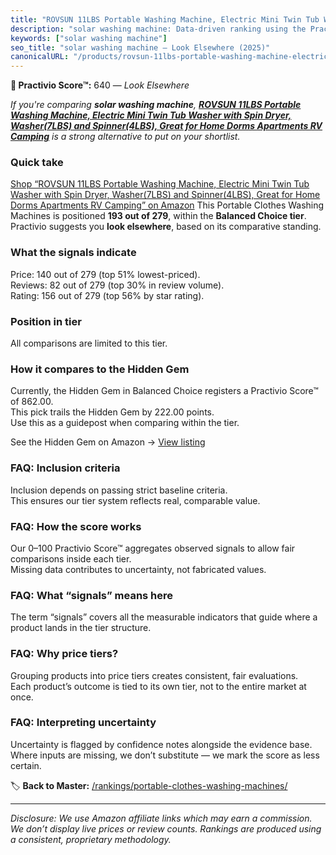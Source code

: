 ```yaml
---
title: "ROVSUN 11LBS Portable Washing Machine, Electric Mini Twin Tub Washer with Spin Dryer, Washer(7LBS) and Spinner(4LBS), Great for Home Dorms Apartments RV Camping"
description: "solar washing machine: Data-driven ranking using the Practivio Score™. Positioned by quality, value, demand, findability, momentum."
keywords: ["solar washing machine"]
seo_title: "solar washing machine — Look Elsewhere (2025)"
canonicalURL: "/products/rovsun-11lbs-portable-washing-machine-electric-mini-twin-tub-washer-with-spin-dryer-washer7lbs-and-spinner4lbs-great-for-home-dorms-apartments-rv-camping-B0CFFLQN59/"
---
```


**🚫 Practivio Score™:** 640 — _Look Elsewhere_


*If you're comparing **solar washing machine**, **[ROVSUN 11LBS Portable Washing Machine, Electric Mini Twin Tub Washer with Spin Dryer, Washer(7LBS) and Spinner(4LBS), Great for Home Dorms Apartments RV Camping](https://www.amazon.com/dp/B0CFFLQN59?tag=practivio-20)** is a strong alternative to put on your shortlist.*
### Quick take
[Shop “ROVSUN 11LBS Portable Washing Machine, Electric Mini Twin Tub Washer with Spin Dryer, Washer(7LBS) and Spinner(4LBS), Great for Home Dorms Apartments RV Camping” on Amazon](https://www.amazon.com/dp/B0CFFLQN59?tag=practivio-20)
This Portable Clothes Washing Machines is positioned **193 out of 279**, within the **Balanced Choice tier**.  
Practivio suggests you **look elsewhere**, based on its comparative standing.

### What the signals indicate
Price: 140 out of 279 (top 51% lowest-priced).  
Reviews: 82 out of 279 (top 30% in review volume).  
Rating: 156 out of 279 (top 56% by star rating).  

### Position in tier
All comparisons are limited to this tier.

### How it compares to the Hidden Gem
Currently, the Hidden Gem in Balanced Choice registers a Practivio Score™ of 862.00.  
This pick trails the Hidden Gem by 222.00 points.  
Use this as a guidepost when comparing within the tier.  

See the Hidden Gem on Amazon → [View listing](https://www.amazon.com/dp/B07B94ZR74?tag=practivio-20)

### FAQ: Inclusion criteria
Inclusion depends on passing strict baseline criteria.  
This ensures our tier system reflects real, comparable value.

### FAQ: How the score works
Our 0–100 Practivio Score™ aggregates observed signals to allow fair comparisons inside each tier.  
Missing data contributes to uncertainty, not fabricated values.

### FAQ: What “signals” means here
The term “signals” covers all the measurable indicators that guide where a product lands in the tier structure.

### FAQ: Why price tiers?
Grouping products into price tiers creates consistent, fair evaluations.  
Each product’s outcome is tied to its own tier, not to the entire market at once.

### FAQ: Interpreting uncertainty
Uncertainty is flagged by confidence notes alongside the evidence base.  
Where inputs are missing, we don’t substitute — we mark the score as less certain.


🏷️ **Back to Master:** [/rankings/portable-clothes-washing-machines/](/rankings/portable-clothes-washing-machines/)

---
_Disclosure: We use Amazon affiliate links which may earn a commission. We don’t display live prices or review counts. Rankings are produced using a consistent, proprietary methodology._

